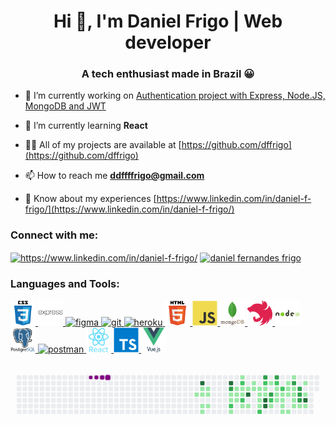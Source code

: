 <h1 align="center">Hi 👋, I'm Daniel Frigo | Web developer</h1>
<h3 align="center">A tech enthusiast made in Brazil 😀</h3>

- 🔭 I’m currently working on [Authentication project with Express, Node.JS, MongoDB and JWT](https://github.com/dffrigo/1stloginprj)

- 🌱 I’m currently learning **React**

- 👨‍💻 All of my projects are available at [https://github.com/dffrigo](https://github.com/dffrigo)

- 📫 How to reach me **ddffffrigo@gmail.com**

- 📄 Know about my experiences [https://www.linkedin.com/in/daniel-f-frigo/](https://www.linkedin.com/in/daniel-f-frigo/)

<h3 align="left">Connect with me:</h3>
<p align="left">
<a href="https://linkedin.com/in/https://www.linkedin.com/in/daniel-f-frigo/" target="blank"><img align="center" src="https://raw.githubusercontent.com/rahuldkjain/github-profile-readme-generator/master/src/images/icons/Social/linked-in-alt.svg" alt="https://www.linkedin.com/in/daniel-f-frigo/" height="30" width="40" /></a>
<a href="https://stackoverflow.com/users/daniel fernandes frigo" target="blank"><img align="center" src="https://raw.githubusercontent.com/rahuldkjain/github-profile-readme-generator/master/src/images/icons/Social/stack-overflow.svg" alt="daniel fernandes frigo" height="30" width="40" /></a>
</p>

<h3 align="left">Languages and Tools:</h3>
<p align="left"> <a href="https://www.w3schools.com/css/" target="_blank" rel="noreferrer"> <img src="https://raw.githubusercontent.com/devicons/devicon/master/icons/css3/css3-original-wordmark.svg" alt="css3" width="40" height="40"/> </a> <a href="https://expressjs.com" target="_blank" rel="noreferrer"> <img src="https://raw.githubusercontent.com/devicons/devicon/master/icons/express/express-original-wordmark.svg" alt="express" width="40" height="40"/> </a> <a href="https://www.figma.com/" target="_blank" rel="noreferrer"> <img src="https://www.vectorlogo.zone/logos/figma/figma-icon.svg" alt="figma" width="40" height="40"/> </a> <a href="https://git-scm.com/" target="_blank" rel="noreferrer"> <img src="https://www.vectorlogo.zone/logos/git-scm/git-scm-icon.svg" alt="git" width="40" height="40"/> </a> <a href="https://heroku.com" target="_blank" rel="noreferrer"> <img src="https://www.vectorlogo.zone/logos/heroku/heroku-icon.svg" alt="heroku" width="40" height="40"/> </a> <a href="https://www.w3.org/html/" target="_blank" rel="noreferrer"> <img src="https://raw.githubusercontent.com/devicons/devicon/master/icons/html5/html5-original-wordmark.svg" alt="html5" width="40" height="40"/> </a> <a href="https://developer.mozilla.org/en-US/docs/Web/JavaScript" target="_blank" rel="noreferrer"> <img src="https://raw.githubusercontent.com/devicons/devicon/master/icons/javascript/javascript-original.svg" alt="javascript" width="40" height="40"/> </a> <a href="https://www.mongodb.com/" target="_blank" rel="noreferrer"> <img src="https://raw.githubusercontent.com/devicons/devicon/master/icons/mongodb/mongodb-original-wordmark.svg" alt="mongodb" width="40" height="40"/> </a> <a href="https://nestjs.com/" target="_blank" rel="noreferrer"> <img src="https://raw.githubusercontent.com/devicons/devicon/master/icons/nestjs/nestjs-plain.svg" alt="nestjs" width="40" height="40"/> </a> <a href="https://nodejs.org" target="_blank" rel="noreferrer"> <img src="https://raw.githubusercontent.com/devicons/devicon/master/icons/nodejs/nodejs-original-wordmark.svg" alt="nodejs" width="40" height="40"/> </a> <a href="https://www.postgresql.org" target="_blank" rel="noreferrer"> <img src="https://raw.githubusercontent.com/devicons/devicon/master/icons/postgresql/postgresql-original-wordmark.svg" alt="postgresql" width="40" height="40"/> </a> <a href="https://postman.com" target="_blank" rel="noreferrer"> <img src="https://www.vectorlogo.zone/logos/getpostman/getpostman-icon.svg" alt="postman" width="40" height="40"/> </a> <a href="https://reactjs.org/" target="_blank" rel="noreferrer"> <img src="https://raw.githubusercontent.com/devicons/devicon/master/icons/react/react-original-wordmark.svg" alt="react" width="40" height="40"/> </a> <a href="https://www.typescriptlang.org/" target="_blank" rel="noreferrer"> <img src="https://raw.githubusercontent.com/devicons/devicon/master/icons/typescript/typescript-original.svg" alt="typescript" width="40" height="40"/> </a> <a href="https://vuejs.org/" target="_blank" rel="noreferrer"> <img src="https://raw.githubusercontent.com/devicons/devicon/master/icons/vuejs/vuejs-original-wordmark.svg" alt="vuejs" width="40" height="40"/> </a> </p>




<svg viewBox="-16 -32 880 192" width="880" height="192" xmlns="http://www.w3.org/2000/svg"><style>@keyframes c0{15.05%{fill:var(--c1)}15.07%,to{fill:var(--ce)}}@keyframes c1{86.48%{fill:var(--c4)}86.5%,to{fill:var(--ce)}}@keyframes c2{13.5%{fill:var(--c1)}13.52%,to{fill:var(--ce)}}@keyframes c3{14.66%{fill:var(--c1)}14.68%,to{fill:var(--ce)}}@keyframes c4{16.21%{fill:var(--c1)}16.23%,to{fill:var(--ce)}}@keyframes c5{17.36%{fill:var(--c1)}17.38%,to{fill:var(--ce)}}@keyframes c6{13.89%{fill:var(--c1)}13.91%,to{fill:var(--ce)}}@keyframes c7{14.28%{fill:var(--c1)}14.3%,to{fill:var(--ce)}}@keyframes c8{16.59%{fill:var(--c1)}16.61%,to{fill:var(--ce)}}@keyframes c9{71.42%{fill:var(--c4)}71.44%,to{fill:var(--ce)}}@keyframes ca{71.03%{fill:var(--c3)}71.05%,to{fill:var(--ce)}}@keyframes cb{49.8%{fill:var(--c1)}49.82%,to{fill:var(--ce)}}@keyframes cc{20.07%{fill:var(--c1)}20.09%,to{fill:var(--ce)}}@keyframes cd{54.43%{fill:var(--c2)}54.45%,to{fill:var(--ce)}}@keyframes ce{47.87%{fill:var(--c1)}47.89%,to{fill:var(--ce)}}@keyframes cf{50.57%{fill:var(--c1)}50.59%,to{fill:var(--ce)}}@keyframes cg{20.84%{fill:var(--c1)}20.86%,to{fill:var(--ce)}}@keyframes ch{20.45%{fill:var(--c1)}20.47%,to{fill:var(--ce)}}@keyframes ci{51.73%{fill:var(--c1)}51.75%,to{fill:var(--ce)}}@keyframes cj{52.11%{fill:var(--c2)}52.13%,to{fill:var(--ce)}}@keyframes ck{21.61%{fill:var(--c1)}21.63%,to{fill:var(--ce)}}@keyframes cl{21.23%{fill:var(--c1)}21.25%,to{fill:var(--ce)}}@keyframes cm{53.27%{fill:var(--c2)}53.29%,to{fill:var(--ce)}}@keyframes cn{46.71%{fill:var(--c1)}46.73%,to{fill:var(--ce)}}@keyframes co{22%{fill:var(--c1)}22.02%,to{fill:var(--ce)}}@keyframes cp{73.35%{fill:var(--c4)}73.37%,to{fill:var(--ce)}}@keyframes cq{46.32%{fill:var(--c1)}46.34%,to{fill:var(--ce)}}@keyframes cr{42.07%{fill:var(--c1)}42.09%,to{fill:var(--ce)}}@keyframes cs{22.38%{fill:var(--c1)}22.4%,to{fill:var(--ce)}}@keyframes ct{22.77%{fill:var(--c1)}22.79%,to{fill:var(--ce)}}@keyframes cu{43.23%{fill:var(--c1)}43.25%,to{fill:var(--ce)}}@keyframes cv{45.16%{fill:var(--c1)}45.18%,to{fill:var(--ce)}}@keyframes cw{45.55%{fill:var(--c1)}45.57%,to{fill:var(--ce)}}@keyframes cx{56.75%{fill:var(--c2)}56.77%,to{fill:var(--ce)}}@keyframes cy{61.77%{fill:var(--c3)}61.79%,to{fill:var(--ce)}}@keyframes cz{61.38%{fill:var(--c2)}61.4%,to{fill:var(--ce)}}@keyframes c10{23.16%{fill:var(--c1)}23.18%,to{fill:var(--ce)}}@keyframes c11{43.62%{fill:var(--c1)}43.64%,to{fill:var(--ce)}}@keyframes c12{74.89%{fill:var(--c4)}74.91%,to{fill:var(--ce)}}@keyframes c13{75.28%{fill:var(--c4)}75.3%,to{fill:var(--ce)}}@keyframes c14{39.37%{fill:var(--c1)}39.39%,to{fill:var(--ce)}}@keyframes c15{67.94%{fill:var(--c3)}67.96%,to{fill:var(--ce)}}@keyframes c16{58.29%{fill:var(--c2)}58.31%,to{fill:var(--ce)}}@keyframes c17{36.28%{fill:var(--c1)}36.3%,to{fill:var(--ce)}}@keyframes c18{62.54%{fill:var(--c3)}62.56%,to{fill:var(--ce)}}@keyframes c19{60.61%{fill:var(--c2)}60.63%,to{fill:var(--ce)}}@keyframes c1a{23.93%{fill:var(--c1)}23.95%,to{fill:var(--ce)}}@keyframes c1b{24.31%{fill:var(--c1)}24.33%,to{fill:var(--ce)}}@keyframes c1c{33.19%{fill:var(--c1)}33.21%,to{fill:var(--ce)}}@keyframes c1d{59.84%{fill:var(--c2)}59.86%,to{fill:var(--ce)}}@keyframes c1e{24.7%{fill:var(--c1)}24.72%,to{fill:var(--ce)}}@keyframes c1f{32.81%{fill:var(--c1)}32.83%,to{fill:var(--ce)}}@keyframes c1g{33.97%{fill:var(--c1)}33.99%,to{fill:var(--ce)}}@keyframes c1h{34.35%{fill:var(--c1)}34.37%,to{fill:var(--ce)}}@keyframes c1i{26.63%{fill:var(--c1)}26.65%,to{fill:var(--ce)}}@keyframes c1j{26.24%{fill:var(--c1)}26.26%,to{fill:var(--ce)}}@keyframes c1k{25.09%{fill:var(--c1)}25.11%,to{fill:var(--ce)}}@keyframes c1l{34.74%{fill:var(--c1)}34.76%,to{fill:var(--ce)}}@keyframes c1m{27.4%{fill:var(--c1)}27.42%,to{fill:var(--ce)}}@keyframes c1n{64.08%{fill:var(--c3)}64.1%,to{fill:var(--ce)}}@keyframes c1o{25.86%{fill:var(--c1)}25.88%,to{fill:var(--ce)}}@keyframes c1p{25.47%{fill:var(--c1)}25.49%,to{fill:var(--ce)}}@keyframes c1q{32.04%{fill:var(--c1)}32.06%,to{fill:var(--ce)}}@keyframes c1r{31.65%{fill:var(--c1)}31.67%,to{fill:var(--ce)}}@keyframes c1s{64.85%{fill:var(--c3)}64.87%,to{fill:var(--ce)}}@keyframes c1t{65.24%{fill:var(--c3)}65.26%,to{fill:var(--ce)}}@keyframes c1u{65.63%{fill:var(--c3)}65.65%,to{fill:var(--ce)}}@keyframes c1v{31.26%{fill:var(--c1)}31.28%,to{fill:var(--ce)}}@keyframes c1w{28.56%{fill:var(--c1)}28.58%,to{fill:var(--ce)}}@keyframes c1x{29.33%{fill:var(--c1)}29.35%,to{fill:var(--ce)}}@keyframes c1y{78.37%{fill:var(--c4)}78.39%,to{fill:var(--ce)}}@keyframes c1z{30.88%{fill:var(--c1)}30.9%,to{fill:var(--ce)}}@keyframes u0{13.5%{transform:scale(0,1)}13.52%,13.89%{transform:scale(.02,1)}13.91%,14.28%{transform:scale(.04,1)}14.3%,14.66%{transform:scale(.06,1)}14.68%,15.05%{transform:scale(.08,1)}15.07%,16.21%{transform:scale(.1,1)}16.23%,16.59%{transform:scale(.12,1)}16.61%,17.36%{transform:scale(.14,1)}17.38%,20.07%{transform:scale(.16,1)}20.09%,20.45%{transform:scale(.18,1)}20.47%,20.84%{transform:scale(.2,1)}20.86%,21.23%{transform:scale(.22,1)}21.25%,21.61%{transform:scale(.24,1)}21.63%,22%{transform:scale(.26,1)}22.02%,22.38%{transform:scale(.28,1)}22.4%,22.77%{transform:scale(.3,1)}22.79%,23.16%{transform:scale(.32,1)}23.18%,23.93%{transform:scale(.34,1)}23.95%,24.31%{transform:scale(.36,1)}24.33%,24.7%{transform:scale(.38,1)}24.72%,25.09%{transform:scale(.4,1)}25.11%,25.47%{transform:scale(.42,1)}25.49%,25.86%{transform:scale(.44,1)}25.88%,26.24%{transform:scale(.46,1)}26.26%,26.63%{transform:scale(.48,1)}26.65%,27.4%{transform:scale(.5,1)}27.42%,28.56%{transform:scale(.52,1)}28.58%,29.33%{transform:scale(.54,1)}29.35%,30.88%{transform:scale(.56,1)}30.9%,31.26%{transform:scale(.58,1)}31.28%,31.65%{transform:scale(.6,1)}31.67%,32.04%{transform:scale(.62,1)}32.06%,32.81%{transform:scale(.64,1)}32.83%,33.19%{transform:scale(.66,1)}33.21%,33.97%{transform:scale(.68,1)}33.99%,34.35%{transform:scale(.7,1)}34.37%,34.74%{transform:scale(.72,1)}34.76%,36.28%{transform:scale(.74,1)}36.3%,39.37%{transform:scale(.76,1)}39.39%,42.07%{transform:scale(.78,1)}42.09%,43.23%{transform:scale(.8,1)}43.25%,43.62%{transform:scale(.82,1)}43.64%,45.16%{transform:scale(.84,1)}45.18%,45.55%{transform:scale(.86,1)}45.57%,46.32%{transform:scale(.88,1)}46.34%,46.71%{transform:scale(.9,1)}46.73%,47.87%{transform:scale(.92,1)}47.89%,49.8%{transform:scale(.94,1)}49.82%,50.57%{transform:scale(.96,1)}50.59%,51.73%{transform:scale(.98,1)}51.75%,to{transform:scale(1,1)}}@keyframes u1{52.11%{transform:scale(0,1)}52.13%,53.27%{transform:scale(.13,1)}53.29%,54.43%{transform:scale(.25,1)}54.45%,56.75%{transform:scale(.38,1)}56.77%,58.29%{transform:scale(.5,1)}58.31%,59.84%{transform:scale(.63,1)}59.86%,60.61%{transform:scale(.75,1)}60.63%,61.38%{transform:scale(.88,1)}61.4%,to{transform:scale(1,1)}}@keyframes u2{61.77%{transform:scale(0,1)}61.79%,62.54%{transform:scale(.13,1)}62.56%,64.08%{transform:scale(.25,1)}64.1%,64.85%{transform:scale(.38,1)}64.87%,65.24%{transform:scale(.5,1)}65.26%,65.63%{transform:scale(.63,1)}65.65%,67.94%{transform:scale(.75,1)}67.96%,71.03%{transform:scale(.88,1)}71.05%,to{transform:scale(1,1)}}@keyframes u3{71.42%{transform:scale(0,1)}71.44%,73.35%{transform:scale(.17,1)}73.37%,74.89%{transform:scale(.33,1)}74.91%,75.28%{transform:scale(.5,1)}75.3%,78.37%{transform:scale(.67,1)}78.39%,86.48%{transform:scale(.83,1)}86.5%,to{transform:scale(1,1)}}@keyframes s0{0%,99.61%{transform:translate(0,-16px)}.39%{transform:translate(0,0)}12.36%{transform:translate(496px,0)}13.13%{transform:translate(496px,32px)}13.9%{transform:translate(528px,32px)}14.29%{transform:translate(528px,48px)}15.06%{transform:translate(496px,48px)}15.44%{transform:translate(496px,64px)}15.83%{transform:translate(512px,64px)}16.22%,17.76%{transform:translate(512px,80px)}16.6%{transform:translate(528px,80px)}16.99%{transform:translate(528px,96px)}17.37%{transform:translate(512px,96px)}19.31%{transform:translate(576px,80px)}19.69%,49.03%{transform:translate(576px,64px)}20.46%{transform:translate(608px,64px)}20.85%,50.19%{transform:translate(608px,48px)}21.24%{transform:translate(624px,48px)}21.62%{transform:translate(624px,32px)}23.94%,38.61%{transform:translate(720px,32px)}24.32%{transform:translate(720px,48px)}25.48%,66.41%{transform:translate(768px,48px)}25.87%{transform:translate(768px,32px)}26.25%{transform:translate(752px,32px)}27.03%{transform:translate(752px,0)}28.19%{transform:translate(800px,0)}29.34%{transform:translate(800px,48px)}29.73%{transform:translate(816px,48px)}30.5%{transform:translate(816px,80px)}31.66%{transform:translate(768px,80px)}32.05%,66.02%{transform:translate(768px,64px)}33.2%{transform:translate(720px,64px)}33.59%{transform:translate(720px,80px)}33.98%{transform:translate(736px,80px)}34.36%{transform:translate(736px,96px)}34.75%{transform:translate(752px,96px)}35.14%{transform:translate(752px,80px)}36.29%{transform:translate(704px,80px)}36.68%,57.53%{transform:translate(704px,96px)}37.07%{transform:translate(720px,96px)}39%,68.34%{transform:translate(704px,32px)}40.15%{transform:translate(704px,-16px)}41.31%{transform:translate(656px,-16px)}42.08%{transform:translate(656px,16px)}42.47%{transform:translate(672px,16px)}43.24%{transform:translate(672px,48px)}43.63%,74.52%{transform:translate(688px,48px)}44.02%{transform:translate(688px,32px)}44.4%{transform:translate(672px,32px)}45.56%,56.37%{transform:translate(672px,80px)}47.1%{transform:translate(608px,80px)}47.49%{transform:translate(608px,96px)}48.26%{transform:translate(576px,96px)}49.42%,54.05%{transform:translate(592px,64px)}49.81%{transform:translate(592px,48px)}51.35%{transform:translate(608px,0)}51.74%{transform:translate(624px,0)}53.28%{transform:translate(624px,64px)}54.44%{transform:translate(592px,80px)}56.76%{transform:translate(672px,96px)}58.3%{transform:translate(704px,64px)}59.07%{transform:translate(736px,64px)}60.23%{transform:translate(736px,16px)}61.39%{transform:translate(688px,16px)}61.78%{transform:translate(688px,0)}63.71%{transform:translate(768px,0)}64.09%{transform:translate(768px,16px)}64.48%{transform:translate(784px,16px)}65.64%{transform:translate(784px,64px)}67.95%{transform:translate(704px,48px)}71.04%{transform:translate(592px,32px)}71.43%{transform:translate(592px,16px)}72.59%{transform:translate(640px,16px)}73.36%{transform:translate(640px,48px)}75.29%{transform:translate(688px,80px)}77.99%{transform:translate(800px,80px)}79.54%{transform:translate(800px,16px)}97.68%{transform:translate(48px,16px)}98.46%{transform:translate(48px,-16px)}}@keyframes s1{0%,99.61%{transform:translate(16px,-16px)}.39%{transform:translate(0,-16px)}.77%{transform:translate(0,0)}12.74%{transform:translate(496px,0)}13.51%{transform:translate(496px,32px)}14.29%{transform:translate(528px,32px)}14.67%{transform:translate(528px,48px)}15.44%{transform:translate(496px,48px)}15.83%{transform:translate(496px,64px)}16.22%{transform:translate(512px,64px)}16.6%,18.15%{transform:translate(512px,80px)}16.99%{transform:translate(528px,80px)}17.37%{transform:translate(528px,96px)}17.76%{transform:translate(512px,96px)}19.69%{transform:translate(576px,80px)}20.08%,49.42%{transform:translate(576px,64px)}20.85%{transform:translate(608px,64px)}21.24%,50.58%{transform:translate(608px,48px)}21.62%{transform:translate(624px,48px)}22.01%{transform:translate(624px,32px)}24.32%,39%{transform:translate(720px,32px)}24.71%{transform:translate(720px,48px)}25.87%,66.8%{transform:translate(768px,48px)}26.25%{transform:translate(768px,32px)}26.64%{transform:translate(752px,32px)}27.41%{transform:translate(752px,0)}28.57%{transform:translate(800px,0)}29.73%{transform:translate(800px,48px)}30.12%{transform:translate(816px,48px)}30.89%{transform:translate(816px,80px)}32.05%{transform:translate(768px,80px)}32.43%,66.41%{transform:translate(768px,64px)}33.59%{transform:translate(720px,64px)}33.98%{transform:translate(720px,80px)}34.36%{transform:translate(736px,80px)}34.75%{transform:translate(736px,96px)}35.14%{transform:translate(752px,96px)}35.52%{transform:translate(752px,80px)}36.68%{transform:translate(704px,80px)}37.07%,57.92%{transform:translate(704px,96px)}37.45%{transform:translate(720px,96px)}39.38%,68.73%{transform:translate(704px,32px)}40.54%{transform:translate(704px,-16px)}41.7%{transform:translate(656px,-16px)}42.47%{transform:translate(656px,16px)}42.86%{transform:translate(672px,16px)}43.63%{transform:translate(672px,48px)}44.02%,74.9%{transform:translate(688px,48px)}44.4%{transform:translate(688px,32px)}44.79%{transform:translate(672px,32px)}45.95%,56.76%{transform:translate(672px,80px)}47.49%{transform:translate(608px,80px)}47.88%{transform:translate(608px,96px)}48.65%{transform:translate(576px,96px)}49.81%,54.44%{transform:translate(592px,64px)}50.19%{transform:translate(592px,48px)}51.74%{transform:translate(608px,0)}52.12%{transform:translate(624px,0)}53.67%{transform:translate(624px,64px)}54.83%{transform:translate(592px,80px)}57.14%{transform:translate(672px,96px)}58.69%{transform:translate(704px,64px)}59.46%{transform:translate(736px,64px)}60.62%{transform:translate(736px,16px)}61.78%{transform:translate(688px,16px)}62.16%{transform:translate(688px,0)}64.09%{transform:translate(768px,0)}64.48%{transform:translate(768px,16px)}64.86%{transform:translate(784px,16px)}66.02%{transform:translate(784px,64px)}68.34%{transform:translate(704px,48px)}71.43%{transform:translate(592px,32px)}71.81%{transform:translate(592px,16px)}72.97%{transform:translate(640px,16px)}73.75%{transform:translate(640px,48px)}75.68%{transform:translate(688px,80px)}78.38%{transform:translate(800px,80px)}79.92%{transform:translate(800px,16px)}98.07%{transform:translate(48px,16px)}98.84%{transform:translate(48px,-16px)}}@keyframes s2{0%,99.61%{transform:translate(32px,-16px)}.77%{transform:translate(0,-16px)}1.16%{transform:translate(0,0)}13.13%{transform:translate(496px,0)}13.9%{transform:translate(496px,32px)}14.67%{transform:translate(528px,32px)}15.06%{transform:translate(528px,48px)}15.83%{transform:translate(496px,48px)}16.22%{transform:translate(496px,64px)}16.6%{transform:translate(512px,64px)}16.99%,18.53%{transform:translate(512px,80px)}17.37%{transform:translate(528px,80px)}17.76%{transform:translate(528px,96px)}18.15%{transform:translate(512px,96px)}20.08%{transform:translate(576px,80px)}20.46%,49.81%{transform:translate(576px,64px)}21.24%{transform:translate(608px,64px)}21.62%,50.97%{transform:translate(608px,48px)}22.01%{transform:translate(624px,48px)}22.39%{transform:translate(624px,32px)}24.71%,39.38%{transform:translate(720px,32px)}25.1%{transform:translate(720px,48px)}26.25%,67.18%{transform:translate(768px,48px)}26.64%{transform:translate(768px,32px)}27.03%{transform:translate(752px,32px)}27.8%{transform:translate(752px,0)}28.96%{transform:translate(800px,0)}30.12%{transform:translate(800px,48px)}30.5%{transform:translate(816px,48px)}31.27%{transform:translate(816px,80px)}32.43%{transform:translate(768px,80px)}32.82%,66.8%{transform:translate(768px,64px)}33.98%{transform:translate(720px,64px)}34.36%{transform:translate(720px,80px)}34.75%{transform:translate(736px,80px)}35.14%{transform:translate(736px,96px)}35.52%{transform:translate(752px,96px)}35.91%{transform:translate(752px,80px)}37.07%{transform:translate(704px,80px)}37.45%,58.3%{transform:translate(704px,96px)}37.84%{transform:translate(720px,96px)}39.77%,69.11%{transform:translate(704px,32px)}40.93%{transform:translate(704px,-16px)}42.08%{transform:translate(656px,-16px)}42.86%{transform:translate(656px,16px)}43.24%{transform:translate(672px,16px)}44.02%{transform:translate(672px,48px)}44.4%,75.29%{transform:translate(688px,48px)}44.79%{transform:translate(688px,32px)}45.17%{transform:translate(672px,32px)}46.33%,57.14%{transform:translate(672px,80px)}47.88%{transform:translate(608px,80px)}48.26%{transform:translate(608px,96px)}49.03%{transform:translate(576px,96px)}50.19%,54.83%{transform:translate(592px,64px)}50.58%{transform:translate(592px,48px)}52.12%{transform:translate(608px,0)}52.51%{transform:translate(624px,0)}54.05%{transform:translate(624px,64px)}55.21%{transform:translate(592px,80px)}57.53%{transform:translate(672px,96px)}59.07%{transform:translate(704px,64px)}59.85%{transform:translate(736px,64px)}61%{transform:translate(736px,16px)}62.16%{transform:translate(688px,16px)}62.55%{transform:translate(688px,0)}64.48%{transform:translate(768px,0)}64.86%{transform:translate(768px,16px)}65.25%{transform:translate(784px,16px)}66.41%{transform:translate(784px,64px)}68.73%{transform:translate(704px,48px)}71.81%{transform:translate(592px,32px)}72.2%{transform:translate(592px,16px)}73.36%{transform:translate(640px,16px)}74.13%{transform:translate(640px,48px)}76.06%{transform:translate(688px,80px)}78.76%{transform:translate(800px,80px)}80.31%{transform:translate(800px,16px)}98.46%{transform:translate(48px,16px)}99.23%{transform:translate(48px,-16px)}}@keyframes s3{0%,99.61%{transform:translate(48px,-16px)}1.16%{transform:translate(0,-16px)}1.54%{transform:translate(0,0)}13.51%{transform:translate(496px,0)}14.29%{transform:translate(496px,32px)}15.06%{transform:translate(528px,32px)}15.44%{transform:translate(528px,48px)}16.22%{transform:translate(496px,48px)}16.6%{transform:translate(496px,64px)}16.99%{transform:translate(512px,64px)}17.37%,18.92%{transform:translate(512px,80px)}17.76%{transform:translate(528px,80px)}18.15%{transform:translate(528px,96px)}18.53%{transform:translate(512px,96px)}20.46%{transform:translate(576px,80px)}20.85%,50.19%{transform:translate(576px,64px)}21.62%{transform:translate(608px,64px)}22.01%,51.35%{transform:translate(608px,48px)}22.39%{transform:translate(624px,48px)}22.78%{transform:translate(624px,32px)}25.1%,39.77%{transform:translate(720px,32px)}25.48%{transform:translate(720px,48px)}26.64%,67.57%{transform:translate(768px,48px)}27.03%{transform:translate(768px,32px)}27.41%{transform:translate(752px,32px)}28.19%{transform:translate(752px,0)}29.34%{transform:translate(800px,0)}30.5%{transform:translate(800px,48px)}30.89%{transform:translate(816px,48px)}31.66%{transform:translate(816px,80px)}32.82%{transform:translate(768px,80px)}33.2%,67.18%{transform:translate(768px,64px)}34.36%{transform:translate(720px,64px)}34.75%{transform:translate(720px,80px)}35.14%{transform:translate(736px,80px)}35.52%{transform:translate(736px,96px)}35.91%{transform:translate(752px,96px)}36.29%{transform:translate(752px,80px)}37.45%{transform:translate(704px,80px)}37.84%,58.69%{transform:translate(704px,96px)}38.22%{transform:translate(720px,96px)}40.15%,69.5%{transform:translate(704px,32px)}41.31%{transform:translate(704px,-16px)}42.47%{transform:translate(656px,-16px)}43.24%{transform:translate(656px,16px)}43.63%{transform:translate(672px,16px)}44.4%{transform:translate(672px,48px)}44.79%,75.68%{transform:translate(688px,48px)}45.17%{transform:translate(688px,32px)}45.56%{transform:translate(672px,32px)}46.72%,57.53%{transform:translate(672px,80px)}48.26%{transform:translate(608px,80px)}48.65%{transform:translate(608px,96px)}49.42%{transform:translate(576px,96px)}50.58%,55.21%{transform:translate(592px,64px)}50.97%{transform:translate(592px,48px)}52.51%{transform:translate(608px,0)}52.9%{transform:translate(624px,0)}54.44%{transform:translate(624px,64px)}55.6%{transform:translate(592px,80px)}57.92%{transform:translate(672px,96px)}59.46%{transform:translate(704px,64px)}60.23%{transform:translate(736px,64px)}61.39%{transform:translate(736px,16px)}62.55%{transform:translate(688px,16px)}62.93%{transform:translate(688px,0)}64.86%{transform:translate(768px,0)}65.25%{transform:translate(768px,16px)}65.64%{transform:translate(784px,16px)}66.8%{transform:translate(784px,64px)}69.11%{transform:translate(704px,48px)}72.2%{transform:translate(592px,32px)}72.59%{transform:translate(592px,16px)}73.75%{transform:translate(640px,16px)}74.52%{transform:translate(640px,48px)}76.45%{transform:translate(688px,80px)}79.15%{transform:translate(800px,80px)}80.69%{transform:translate(800px,16px)}98.84%{transform:translate(48px,16px)}}:root{--cb:#1b1f230a;--cs:purple;--ce:#ebedf0;--c0:#ebedf0;--c1:#9be9a8;--c2:#40c463;--c3:#30a14e;--c4:#216e39}@media (prefers-color-scheme:dark){:root{--cb:#1b1f230a;--cs:purple;--ce:#161b22;--c1:#01311f;--c2:#034525;--c3:#0f6d31;--c4:#00c647}}.c{shape-rendering:geometricPrecision;rx:2;ry:2;fill:var(--ce);stroke-width:1px;stroke:var(--cb);animation:none 25900ms linear infinite}.c.c0{fill:var(--c1);animation-name:c0}.c.c1{fill:var(--c4);animation-name:c1}.c.c2{fill:var(--c1);animation-name:c2}.c.c3,.c.c4,.c.c5{fill:var(--c1);animation-name:c3}.c.c4,.c.c5{animation-name:c4}.c.c5{animation-name:c5}.c.c6,.c.c7,.c.c8{fill:var(--c1);animation-name:c6}.c.c7,.c.c8{animation-name:c7}.c.c8{animation-name:c8}.c.c9{fill:var(--c4);animation-name:c9}.c.ca{fill:var(--c3);animation-name:ca}.c.cb,.c.cc{fill:var(--c1);animation-name:cb}.c.cc{animation-name:cc}.c.cd{fill:var(--c2);animation-name:cd}.c.ce,.c.cf{fill:var(--c1);animation-name:ce}.c.cf{animation-name:cf}.c.cg,.c.ch,.c.ci{fill:var(--c1);animation-name:cg}.c.ch,.c.ci{animation-name:ch}.c.ci{animation-name:ci}.c.cj{fill:var(--c2);animation-name:cj}.c.ck,.c.cl{fill:var(--c1);animation-name:ck}.c.cl{animation-name:cl}.c.cm{fill:var(--c2);animation-name:cm}.c.cn,.c.co{fill:var(--c1);animation-name:cn}.c.co{animation-name:co}.c.cp{fill:var(--c4);animation-name:cp}.c.cq{fill:var(--c1);animation-name:cq}.c.cr,.c.cs,.c.ct{fill:var(--c1);animation-name:cr}.c.cs,.c.ct{animation-name:cs}.c.ct{animation-name:ct}.c.cu,.c.cv,.c.cw{fill:var(--c1);animation-name:cu}.c.cv,.c.cw{animation-name:cv}.c.cw{animation-name:cw}.c.cx{fill:var(--c2);animation-name:cx}.c.cy{fill:var(--c3);animation-name:cy}.c.cz{fill:var(--c2);animation-name:cz}.c.c10,.c.c11{fill:var(--c1);animation-name:c10}.c.c11{animation-name:c11}.c.c12,.c.c13{fill:var(--c4);animation-name:c12}.c.c13{animation-name:c13}.c.c14{fill:var(--c1);animation-name:c14}.c.c15{fill:var(--c3);animation-name:c15}.c.c16{fill:var(--c2);animation-name:c16}.c.c17{fill:var(--c1);animation-name:c17}.c.c18{fill:var(--c3);animation-name:c18}.c.c19{fill:var(--c2);animation-name:c19}.c.c1a,.c.c1b,.c.c1c{fill:var(--c1);animation-name:c1a}.c.c1b,.c.c1c{animation-name:c1b}.c.c1c{animation-name:c1c}.c.c1d{fill:var(--c2);animation-name:c1d}.c.c1e,.c.c1f,.c.c1g{fill:var(--c1);animation-name:c1e}.c.c1f,.c.c1g{animation-name:c1f}.c.c1g{animation-name:c1g}.c.c1h,.c.c1i,.c.c1j{fill:var(--c1);animation-name:c1h}.c.c1i,.c.c1j{animation-name:c1i}.c.c1j{animation-name:c1j}.c.c1k,.c.c1l,.c.c1m{fill:var(--c1);animation-name:c1k}.c.c1l,.c.c1m{animation-name:c1l}.c.c1m{animation-name:c1m}.c.c1n{fill:var(--c3);animation-name:c1n}.c.c1o{fill:var(--c1);animation-name:c1o}.c.c1p,.c.c1q,.c.c1r{fill:var(--c1);animation-name:c1p}.c.c1q,.c.c1r{animation-name:c1q}.c.c1r{animation-name:c1r}.c.c1s,.c.c1t,.c.c1u{fill:var(--c3);animation-name:c1s}.c.c1t,.c.c1u{animation-name:c1t}.c.c1u{animation-name:c1u}.c.c1v,.c.c1w,.c.c1x{fill:var(--c1);animation-name:c1v}.c.c1w,.c.c1x{animation-name:c1w}.c.c1x{animation-name:c1x}.c.c1y{fill:var(--c4);animation-name:c1y}.c.c1z{fill:var(--c1);animation-name:c1z}.s,.u{animation:none linear 25900ms infinite}.u,.u.u0{transform-origin:0 0}.u{transform:scale(0,1)}.u.u0{fill:var(--c1);animation-name:u0}.u.u1{fill:var(--c2);animation-name:u1;transform-origin:588.9px 0}.u.u2{fill:var(--c3);animation-name:u2;transform-origin:683.1px 0}.u.u3{fill:var(--c4);animation-name:u3;transform-origin:777.3px 0}.s{shape-rendering:geometricPrecision;fill:var(--cs)}.s.s0{transform:translate(0,-16px);animation-name:s0}.s.s1{transform:translate(16px,-16px);animation-name:s1}.s.s2{transform:translate(32px,-16px);animation-name:s2}.s.s3{transform:translate(48px,-16px);animation-name:s3}</style><rect class="c" x="2" y="2" width="12" height="12"/><rect class="c" x="2" y="18" width="12" height="12"/><rect class="c" x="2" y="34" width="12" height="12"/><rect class="c" x="2" y="50" width="12" height="12"/><rect class="c" x="2" y="66" width="12" height="12"/><rect class="c" x="2" y="82" width="12" height="12"/><rect class="c" x="2" y="98" width="12" height="12"/><rect class="c" x="18" y="2" width="12" height="12"/><rect class="c" x="18" y="18" width="12" height="12"/><rect class="c" x="18" y="34" width="12" height="12"/><rect class="c" x="18" y="50" width="12" height="12"/><rect class="c" x="18" y="66" width="12" height="12"/><rect class="c" x="18" y="82" width="12" height="12"/><rect class="c" x="18" y="98" width="12" height="12"/><rect class="c" x="34" y="2" width="12" height="12"/><rect class="c" x="34" y="18" width="12" height="12"/><rect class="c" x="34" y="34" width="12" height="12"/><rect class="c" x="34" y="50" width="12" height="12"/><rect class="c" x="34" y="66" width="12" height="12"/><rect class="c" x="34" y="82" width="12" height="12"/><rect class="c" x="34" y="98" width="12" height="12"/><rect class="c" x="50" y="2" width="12" height="12"/><rect class="c" x="50" y="18" width="12" height="12"/><rect class="c" x="50" y="34" width="12" height="12"/><rect class="c" x="50" y="50" width="12" height="12"/><rect class="c" x="50" y="66" width="12" height="12"/><rect class="c" x="50" y="82" width="12" height="12"/><rect class="c" x="50" y="98" width="12" height="12"/><rect class="c" x="66" y="2" width="12" height="12"/><rect class="c" x="66" y="18" width="12" height="12"/><rect class="c" x="66" y="34" width="12" height="12"/><rect class="c" x="66" y="50" width="12" height="12"/><rect class="c" x="66" y="66" width="12" height="12"/><rect class="c" x="66" y="82" width="12" height="12"/><rect class="c" x="66" y="98" width="12" height="12"/><rect class="c" x="82" y="2" width="12" height="12"/><rect class="c" x="82" y="18" width="12" height="12"/><rect class="c" x="82" y="34" width="12" height="12"/><rect class="c" x="82" y="50" width="12" height="12"/><rect class="c" x="82" y="66" width="12" height="12"/><rect class="c" x="82" y="82" width="12" height="12"/><rect class="c" x="82" y="98" width="12" height="12"/><rect class="c" x="98" y="2" width="12" height="12"/><rect class="c" x="98" y="18" width="12" height="12"/><rect class="c" x="98" y="34" width="12" height="12"/><rect class="c" x="98" y="50" width="12" height="12"/><rect class="c" x="98" y="66" width="12" height="12"/><rect class="c" x="98" y="82" width="12" height="12"/><rect class="c" x="98" y="98" width="12" height="12"/><rect class="c" x="114" y="2" width="12" height="12"/><rect class="c" x="114" y="18" width="12" height="12"/><rect class="c" x="114" y="34" width="12" height="12"/><rect class="c" x="114" y="50" width="12" height="12"/><rect class="c" x="114" y="66" width="12" height="12"/><rect class="c" x="114" y="82" width="12" height="12"/><rect class="c" x="114" y="98" width="12" height="12"/><rect class="c" x="130" y="2" width="12" height="12"/><rect class="c" x="130" y="18" width="12" height="12"/><rect class="c" x="130" y="34" width="12" height="12"/><rect class="c" x="130" y="50" width="12" height="12"/><rect class="c" x="130" y="66" width="12" height="12"/><rect class="c" x="130" y="82" width="12" height="12"/><rect class="c" x="130" y="98" width="12" height="12"/><rect class="c" x="146" y="2" width="12" height="12"/><rect class="c" x="146" y="18" width="12" height="12"/><rect class="c" x="146" y="34" width="12" height="12"/><rect class="c" x="146" y="50" width="12" height="12"/><rect class="c" x="146" y="66" width="12" height="12"/><rect class="c" x="146" y="82" width="12" height="12"/><rect class="c" x="146" y="98" width="12" height="12"/><rect class="c" x="162" y="2" width="12" height="12"/><rect class="c" x="162" y="18" width="12" height="12"/><rect class="c" x="162" y="34" width="12" height="12"/><rect class="c" x="162" y="50" width="12" height="12"/><rect class="c" x="162" y="66" width="12" height="12"/><rect class="c" x="162" y="82" width="12" height="12"/><rect class="c" x="162" y="98" width="12" height="12"/><rect class="c" x="178" y="2" width="12" height="12"/><rect class="c" x="178" y="18" width="12" height="12"/><rect class="c" x="178" y="34" width="12" height="12"/><rect class="c" x="178" y="50" width="12" height="12"/><rect class="c" x="178" y="66" width="12" height="12"/><rect class="c" x="178" y="82" width="12" height="12"/><rect class="c" x="178" y="98" width="12" height="12"/><rect class="c" x="194" y="2" width="12" height="12"/><rect class="c" x="194" y="18" width="12" height="12"/><rect class="c" x="194" y="34" width="12" height="12"/><rect class="c" x="194" y="50" width="12" height="12"/><rect class="c" x="194" y="66" width="12" height="12"/><rect class="c" x="194" y="82" width="12" height="12"/><rect class="c" x="194" y="98" width="12" height="12"/><rect class="c" x="210" y="2" width="12" height="12"/><rect class="c" x="210" y="18" width="12" height="12"/><rect class="c" x="210" y="34" width="12" height="12"/><rect class="c" x="210" y="50" width="12" height="12"/><rect class="c" x="210" y="66" width="12" height="12"/><rect class="c" x="210" y="82" width="12" height="12"/><rect class="c" x="210" y="98" width="12" height="12"/><rect class="c" x="226" y="2" width="12" height="12"/><rect class="c" x="226" y="18" width="12" height="12"/><rect class="c" x="226" y="34" width="12" height="12"/><rect class="c" x="226" y="50" width="12" height="12"/><rect class="c" x="226" y="66" width="12" height="12"/><rect class="c" x="226" y="82" width="12" height="12"/><rect class="c" x="226" y="98" width="12" height="12"/><rect class="c" x="242" y="2" width="12" height="12"/><rect class="c" x="242" y="18" width="12" height="12"/><rect class="c" x="242" y="34" width="12" height="12"/><rect class="c" x="242" y="50" width="12" height="12"/><rect class="c" x="242" y="66" width="12" height="12"/><rect class="c" x="242" y="82" width="12" height="12"/><rect class="c" x="242" y="98" width="12" height="12"/><rect class="c" x="258" y="2" width="12" height="12"/><rect class="c" x="258" y="18" width="12" height="12"/><rect class="c" x="258" y="34" width="12" height="12"/><rect class="c" x="258" y="50" width="12" height="12"/><rect class="c" x="258" y="66" width="12" height="12"/><rect class="c" x="258" y="82" width="12" height="12"/><rect class="c" x="258" y="98" width="12" height="12"/><rect class="c" x="274" y="2" width="12" height="12"/><rect class="c" x="274" y="18" width="12" height="12"/><rect class="c" x="274" y="34" width="12" height="12"/><rect class="c" x="274" y="50" width="12" height="12"/><rect class="c" x="274" y="66" width="12" height="12"/><rect class="c" x="274" y="82" width="12" height="12"/><rect class="c" x="274" y="98" width="12" height="12"/><rect class="c" x="290" y="2" width="12" height="12"/><rect class="c" x="290" y="18" width="12" height="12"/><rect class="c" x="290" y="34" width="12" height="12"/><rect class="c" x="290" y="50" width="12" height="12"/><rect class="c" x="290" y="66" width="12" height="12"/><rect class="c" x="290" y="82" width="12" height="12"/><rect class="c" x="290" y="98" width="12" height="12"/><rect class="c" x="306" y="2" width="12" height="12"/><rect class="c" x="306" y="18" width="12" height="12"/><rect class="c" x="306" y="34" width="12" height="12"/><rect class="c" x="306" y="50" width="12" height="12"/><rect class="c" x="306" y="66" width="12" height="12"/><rect class="c" x="306" y="82" width="12" height="12"/><rect class="c" x="306" y="98" width="12" height="12"/><rect class="c" x="322" y="2" width="12" height="12"/><rect class="c" x="322" y="18" width="12" height="12"/><rect class="c" x="322" y="34" width="12" height="12"/><rect class="c" x="322" y="50" width="12" height="12"/><rect class="c" x="322" y="66" width="12" height="12"/><rect class="c" x="322" y="82" width="12" height="12"/><rect class="c" x="322" y="98" width="12" height="12"/><rect class="c" x="338" y="2" width="12" height="12"/><rect class="c" x="338" y="18" width="12" height="12"/><rect class="c" x="338" y="34" width="12" height="12"/><rect class="c" x="338" y="50" width="12" height="12"/><rect class="c" x="338" y="66" width="12" height="12"/><rect class="c" x="338" y="82" width="12" height="12"/><rect class="c" x="338" y="98" width="12" height="12"/><rect class="c" x="354" y="2" width="12" height="12"/><rect class="c" x="354" y="18" width="12" height="12"/><rect class="c" x="354" y="34" width="12" height="12"/><rect class="c" x="354" y="50" width="12" height="12"/><rect class="c" x="354" y="66" width="12" height="12"/><rect class="c" x="354" y="82" width="12" height="12"/><rect class="c" x="354" y="98" width="12" height="12"/><rect class="c" x="370" y="2" width="12" height="12"/><rect class="c" x="370" y="18" width="12" height="12"/><rect class="c" x="370" y="34" width="12" height="12"/><rect class="c" x="370" y="50" width="12" height="12"/><rect class="c" x="370" y="66" width="12" height="12"/><rect class="c" x="370" y="82" width="12" height="12"/><rect class="c" x="370" y="98" width="12" height="12"/><rect class="c" x="386" y="2" width="12" height="12"/><rect class="c" x="386" y="18" width="12" height="12"/><rect class="c" x="386" y="34" width="12" height="12"/><rect class="c" x="386" y="50" width="12" height="12"/><rect class="c" x="386" y="66" width="12" height="12"/><rect class="c" x="386" y="82" width="12" height="12"/><rect class="c" x="386" y="98" width="12" height="12"/><rect class="c" x="402" y="2" width="12" height="12"/><rect class="c" x="402" y="18" width="12" height="12"/><rect class="c" x="402" y="34" width="12" height="12"/><rect class="c" x="402" y="50" width="12" height="12"/><rect class="c" x="402" y="66" width="12" height="12"/><rect class="c" x="402" y="82" width="12" height="12"/><rect class="c" x="402" y="98" width="12" height="12"/><rect class="c" x="418" y="2" width="12" height="12"/><rect class="c" x="418" y="18" width="12" height="12"/><rect class="c" x="418" y="34" width="12" height="12"/><rect class="c" x="418" y="50" width="12" height="12"/><rect class="c" x="418" y="66" width="12" height="12"/><rect class="c" x="418" y="82" width="12" height="12"/><rect class="c" x="418" y="98" width="12" height="12"/><rect class="c" x="434" y="2" width="12" height="12"/><rect class="c" x="434" y="18" width="12" height="12"/><rect class="c" x="434" y="34" width="12" height="12"/><rect class="c" x="434" y="50" width="12" height="12"/><rect class="c" x="434" y="66" width="12" height="12"/><rect class="c" x="434" y="82" width="12" height="12"/><rect class="c" x="434" y="98" width="12" height="12"/><rect class="c" x="450" y="2" width="12" height="12"/><rect class="c" x="450" y="18" width="12" height="12"/><rect class="c" x="450" y="34" width="12" height="12"/><rect class="c" x="450" y="50" width="12" height="12"/><rect class="c" x="450" y="66" width="12" height="12"/><rect class="c" x="450" y="82" width="12" height="12"/><rect class="c" x="450" y="98" width="12" height="12"/><rect class="c" x="466" y="2" width="12" height="12"/><rect class="c" x="466" y="18" width="12" height="12"/><rect class="c" x="466" y="34" width="12" height="12"/><rect class="c" x="466" y="50" width="12" height="12"/><rect class="c" x="466" y="66" width="12" height="12"/><rect class="c" x="466" y="82" width="12" height="12"/><rect class="c" x="466" y="98" width="12" height="12"/><rect class="c" x="482" y="2" width="12" height="12"/><rect class="c" x="482" y="18" width="12" height="12"/><rect class="c" x="482" y="34" width="12" height="12"/><rect class="c" x="482" y="50" width="12" height="12"/><rect class="c" x="482" y="66" width="12" height="12"/><rect class="c" x="482" y="82" width="12" height="12"/><rect class="c" x="482" y="98" width="12" height="12"/><rect class="c" x="498" y="2" width="12" height="12"/><rect class="c" x="498" y="18" width="12" height="12"/><rect class="c" x="498" y="34" width="12" height="12"/><rect class="c c0" x="498" y="50" width="12" height="12"/><rect class="c" x="498" y="66" width="12" height="12"/><rect class="c" x="498" y="82" width="12" height="12"/><rect class="c" x="498" y="98" width="12" height="12"/><rect class="c" x="514" y="2" width="12" height="12"/><rect class="c c1" x="514" y="18" width="12" height="12"/><rect class="c c2" x="514" y="34" width="12" height="12"/><rect class="c c3" x="514" y="50" width="12" height="12"/><rect class="c" x="514" y="66" width="12" height="12"/><rect class="c c4" x="514" y="82" width="12" height="12"/><rect class="c c5" x="514" y="98" width="12" height="12"/><rect class="c" x="530" y="2" width="12" height="12"/><rect class="c" x="530" y="18" width="12" height="12"/><rect class="c c6" x="530" y="34" width="12" height="12"/><rect class="c c7" x="530" y="50" width="12" height="12"/><rect class="c" x="530" y="66" width="12" height="12"/><rect class="c c8" x="530" y="82" width="12" height="12"/><rect class="c" x="530" y="98" width="12" height="12"/><rect class="c" x="546" y="2" width="12" height="12"/><rect class="c" x="546" y="18" width="12" height="12"/><rect class="c" x="546" y="34" width="12" height="12"/><rect class="c" x="546" y="50" width="12" height="12"/><rect class="c" x="546" y="66" width="12" height="12"/><rect class="c" x="546" y="82" width="12" height="12"/><rect class="c" x="546" y="98" width="12" height="12"/><rect class="c" x="562" y="2" width="12" height="12"/><rect class="c" x="562" y="18" width="12" height="12"/><rect class="c" x="562" y="34" width="12" height="12"/><rect class="c" x="562" y="50" width="12" height="12"/><rect class="c" x="562" y="66" width="12" height="12"/><rect class="c" x="562" y="82" width="12" height="12"/><rect class="c" x="562" y="98" width="12" height="12"/><rect class="c" x="578" y="2" width="12" height="12"/><rect class="c" x="578" y="18" width="12" height="12"/><rect class="c" x="578" y="34" width="12" height="12"/><rect class="c" x="578" y="50" width="12" height="12"/><rect class="c" x="578" y="66" width="12" height="12"/><rect class="c" x="578" y="82" width="12" height="12"/><rect class="c" x="578" y="98" width="12" height="12"/><rect class="c" x="594" y="2" width="12" height="12"/><rect class="c c9" x="594" y="18" width="12" height="12"/><rect class="c ca" x="594" y="34" width="12" height="12"/><rect class="c cb" x="594" y="50" width="12" height="12"/><rect class="c cc" x="594" y="66" width="12" height="12"/><rect class="c cd" x="594" y="82" width="12" height="12"/><rect class="c ce" x="594" y="98" width="12" height="12"/><rect class="c" x="610" y="2" width="12" height="12"/><rect class="c" x="610" y="18" width="12" height="12"/><rect class="c cf" x="610" y="34" width="12" height="12"/><rect class="c cg" x="610" y="50" width="12" height="12"/><rect class="c ch" x="610" y="66" width="12" height="12"/><rect class="c" x="610" y="82" width="12" height="12"/><rect class="c" x="610" y="98" width="12" height="12"/><rect class="c ci" x="626" y="2" width="12" height="12"/><rect class="c cj" x="626" y="18" width="12" height="12"/><rect class="c ck" x="626" y="34" width="12" height="12"/><rect class="c cl" x="626" y="50" width="12" height="12"/><rect class="c cm" x="626" y="66" width="12" height="12"/><rect class="c cn" x="626" y="82" width="12" height="12"/><rect class="c" x="626" y="98" width="12" height="12"/><rect class="c" x="642" y="2" width="12" height="12"/><rect class="c" x="642" y="18" width="12" height="12"/><rect class="c co" x="642" y="34" width="12" height="12"/><rect class="c cp" x="642" y="50" width="12" height="12"/><rect class="c" x="642" y="66" width="12" height="12"/><rect class="c cq" x="642" y="82" width="12" height="12"/><rect class="c" x="642" y="98" width="12" height="12"/><rect class="c" x="658" y="2" width="12" height="12"/><rect class="c cr" x="658" y="18" width="12" height="12"/><rect class="c cs" x="658" y="34" width="12" height="12"/><rect class="c" x="658" y="50" width="12" height="12"/><rect class="c" x="658" y="66" width="12" height="12"/><rect class="c" x="658" y="82" width="12" height="12"/><rect class="c" x="658" y="98" width="12" height="12"/><rect class="c" x="674" y="2" width="12" height="12"/><rect class="c" x="674" y="18" width="12" height="12"/><rect class="c ct" x="674" y="34" width="12" height="12"/><rect class="c cu" x="674" y="50" width="12" height="12"/><rect class="c cv" x="674" y="66" width="12" height="12"/><rect class="c cw" x="674" y="82" width="12" height="12"/><rect class="c cx" x="674" y="98" width="12" height="12"/><rect class="c cy" x="690" y="2" width="12" height="12"/><rect class="c cz" x="690" y="18" width="12" height="12"/><rect class="c c10" x="690" y="34" width="12" height="12"/><rect class="c c11" x="690" y="50" width="12" height="12"/><rect class="c c12" x="690" y="66" width="12" height="12"/><rect class="c c13" x="690" y="82" width="12" height="12"/><rect class="c" x="690" y="98" width="12" height="12"/><rect class="c" x="706" y="2" width="12" height="12"/><rect class="c c14" x="706" y="18" width="12" height="12"/><rect class="c" x="706" y="34" width="12" height="12"/><rect class="c c15" x="706" y="50" width="12" height="12"/><rect class="c c16" x="706" y="66" width="12" height="12"/><rect class="c c17" x="706" y="82" width="12" height="12"/><rect class="c" x="706" y="98" width="12" height="12"/><rect class="c c18" x="722" y="2" width="12" height="12"/><rect class="c c19" x="722" y="18" width="12" height="12"/><rect class="c c1a" x="722" y="34" width="12" height="12"/><rect class="c c1b" x="722" y="50" width="12" height="12"/><rect class="c c1c" x="722" y="66" width="12" height="12"/><rect class="c" x="722" y="82" width="12" height="12"/><rect class="c" x="722" y="98" width="12" height="12"/><rect class="c" x="738" y="2" width="12" height="12"/><rect class="c" x="738" y="18" width="12" height="12"/><rect class="c c1d" x="738" y="34" width="12" height="12"/><rect class="c c1e" x="738" y="50" width="12" height="12"/><rect class="c c1f" x="738" y="66" width="12" height="12"/><rect class="c c1g" x="738" y="82" width="12" height="12"/><rect class="c c1h" x="738" y="98" width="12" height="12"/><rect class="c" x="754" y="2" width="12" height="12"/><rect class="c c1i" x="754" y="18" width="12" height="12"/><rect class="c c1j" x="754" y="34" width="12" height="12"/><rect class="c c1k" x="754" y="50" width="12" height="12"/><rect class="c" x="754" y="66" width="12" height="12"/><rect class="c" x="754" y="82" width="12" height="12"/><rect class="c c1l" x="754" y="98" width="12" height="12"/><rect class="c c1m" x="770" y="2" width="12" height="12"/><rect class="c c1n" x="770" y="18" width="12" height="12"/><rect class="c c1o" x="770" y="34" width="12" height="12"/><rect class="c c1p" x="770" y="50" width="12" height="12"/><rect class="c c1q" x="770" y="66" width="12" height="12"/><rect class="c c1r" x="770" y="82" width="12" height="12"/><rect class="c" x="770" y="98" width="12" height="12"/><rect class="c" x="786" y="2" width="12" height="12"/><rect class="c" x="786" y="18" width="12" height="12"/><rect class="c c1s" x="786" y="34" width="12" height="12"/><rect class="c c1t" x="786" y="50" width="12" height="12"/><rect class="c c1u" x="786" y="66" width="12" height="12"/><rect class="c c1v" x="786" y="82" width="12" height="12"/><rect class="c" x="786" y="98" width="12" height="12"/><rect class="c" x="802" y="2" width="12" height="12"/><rect class="c c1w" x="802" y="18" width="12" height="12"/><rect class="c" x="802" y="34" width="12" height="12"/><rect class="c c1x" x="802" y="50" width="12" height="12"/><rect class="c c1y" x="802" y="66" width="12" height="12"/><rect class="c c1z" x="802" y="82" width="12" height="12"/><rect class="c" x="802" y="98" width="12" height="12"/><rect class="c" x="818" y="2" width="12" height="12"/><rect class="c" x="818" y="18" width="12" height="12"/><rect class="c" x="818" y="34" width="12" height="12"/><rect class="c" x="818" y="50" width="12" height="12"/><rect class="c" x="818" y="66" width="12" height="12"/><rect class="c" x="818" y="82" width="12" height="12"/><rect class="c" x="818" y="98" width="12" height="12"/><rect class="c" x="834" y="2" width="12" height="12"/><rect class="c" x="834" y="18" width="12" height="12"/><rect class="c" x="834" y="34" width="12" height="12"/><rect class="u u0" height="12" width="589.5" x="0.0" y="144"/><rect class="u u1" height="12" width="94.8" x="588.9" y="144"/><rect class="u u2" height="12" width="94.8" x="683.1" y="144"/><rect class="u u3" height="12" width="71.3" x="777.3" y="144"/><rect class="s s0" x="0.8" y="0.8" width="14.4" height="14.4" rx="4.5" ry="4.5"/><rect class="s s1" x="1.8" y="1.8" width="12.3" height="12.3" rx="4.1" ry="4.1"/><rect class="s s2" x="2.6" y="2.6" width="10.8" height="10.8" rx="3.6" ry="3.6"/><rect class="s s3" x="3.0" y="3.0" width="9.9" height="9.9" rx="3.3" ry="3.3"/></svg>
